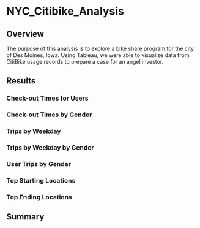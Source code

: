 # NYC_Citibike_Analysis
## Overview
The purpose of this analysis is to explore a bike share program for the city of Des Moines, Iowa. Using Tableau, we were able to visualize data from CitiBike usage records to prepare a case for an angel investor.
## Results
### Check-out Times for Users

### Check-out Times by Gender
### Trips by Weekday
### Trips by Weekday by Gender
### User Trips by Gender
### Top Starting Locations
### Top Ending Locations
## Summary
